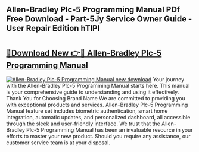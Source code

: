 ## Allen-Bradley Plc-5 Programming Manual PDf Free Download - Part-5Jy Service Owner Guide - User Repair Edition hTlPI

# <h2><a href="http://cf24243.oget.top/?id=Allen-Bradley+Plc-5+Programming+Manual">🔗Download New 👉🔴 Allen-Bradley Plc-5 Programming Manual</a></h2>

[![Allen-Bradley Plc-5 Programming Manual new download](https://i.imgur.com/5g1atiW.png)](http://cf24243.oget.top/?id=Allen-Bradley+Plc-5+Programming+Manual)
Your journey with the Allen-Bradley Plc-5 Programming Manual starts here. This manual is your comprehensive guide to understanding and using it effectively. Thank You for Choosing Brand Name We are committed to providing you with exceptional products and services. Allen-Bradley Plc-5 Programming Manual feature set includes biometric authentication, smart home integration, automatic updates, and personalized dashboard, all accessible through the sleek and user-friendly interface. We trust that the Allen-Bradley Plc-5 Programming Manual has been an invaluable resource in your efforts to master your new product. Should you require any assistance, our customer service team is at your disposal.
